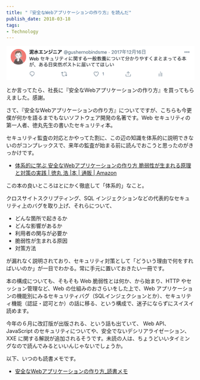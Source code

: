 ```yaml
---
title: "『安全なWebアプリケーションの作り方』を読んだ"
publish_date: 2018-03-18
tags:
- Technology
---
```


![](../../../assets/1521331200-1.png)

とか言ってたら、社長に『安全なWebアプリケーションの作り方』を買ってもらえました。感謝。

さて、『安全なWebアプリケーションの作り方』についてですが、こちらも今更僕が何かを語るまでもないソフトウェア開発の名著です。Web セキュリティの第一人者、徳丸先生の書いたセキュリティ本。

セキュリティ監査の対応とかやってた割に、この辺の知識を体系的に説明できないのがコンプレックスで、来年の監査が始まる前に読んでおこうと思ったのがきっかけです。

- [体系的に学ぶ 安全なWebアプリケーションの作り方 脆弱性が生まれる原理と対策の実践 | 徳丸 浩 |本 | 通販 | Amazon](https://www.amazon.co.jp/dp/4797361190/)

この本の良いところはとにかく徹底して「体系的」なこと。

クロスサイトスクリプティング、SQL インジェクションなどの代表的なセキュリティ上のバグを取り上げ、それらについて、

- どんな箇所で起きるか
- どんな影響があるか
- 利用者の関与が必要か
- 脆弱性が生まれる原因
- 対策方法

が漏れなく説明されており、セキュリティ対策として「どういう理由で何をすればいいのか」が一目でわかる。常に手元に置いておきたい一冊です。

本の構成についても、そもそも Web 脆弱性とは何か、から始まり、HTTP やセッション管理など、Web の仕組みのおさらいをした上で、Web アプリケーションの機能別にみるセキュリティバグ（SQLインジェクションとか）、セキュリティ機能（認証・認可とか）の話に移る、という構成で、迷子にならずにスイスイ読めます。

今年の６月に改訂版が出版される、という話も出ていて、 Web API、JavaScript のセキュリティについてや、安全でないデシリアライゼーション、XXE に関する解説が追加されるそうです。未読の人は、ちょうどいいタイミングなので読んでみるといいんじゃないでしょうか。

以下、いつのも読書メモです。

- [安全なWebアプリケーションの作り方_読書メモ](https://gist.github.com/gushernobindsme/17374408fa2ac28409e441b8acefbf23)